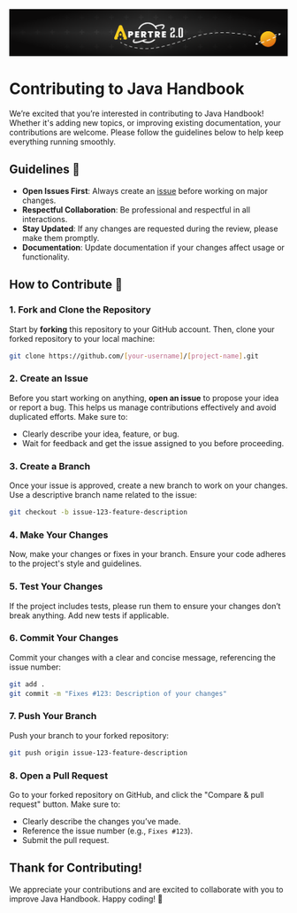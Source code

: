 <img src="./unnamed.png" />

# Contributing to Java Handbook

We’re excited that you’re interested in contributing to Java Handbook! Whether it's adding new topics, or improving existing documentation, your contributions are welcome. Please follow the guidelines below to help keep everything running smoothly.

## Guidelines 📄

- **Open Issues First**: Always create an [issue](https://github.com/lord-cyclone100/java-handbook/issues/new) before working on major changes.
- **Respectful Collaboration**: Be professional and respectful in all interactions.
- **Stay Updated**: If any changes are requested during the review, please make them promptly.
- **Documentation**: Update documentation if your changes affect usage or functionality.

## How to Contribute 🤔

### 1. Fork and Clone the Repository
Start by **forking** this repository to your GitHub account. Then, clone your forked repository to your local machine:

```bash
git clone https://github.com/[your-username]/[project-name].git
```

### 2. Create an Issue
Before you start working on anything, **open an issue** to propose your idea or report a bug. This helps us manage contributions effectively and avoid duplicated efforts. Make sure to:

- Clearly describe your idea, feature, or bug.
- Wait for feedback and get the issue assigned to you before proceeding.

### 3. Create a Branch
Once your issue is approved, create a new branch to work on your changes. Use a descriptive branch name related to the issue:

```bash
git checkout -b issue-123-feature-description
```

### 4. Make Your Changes
Now, make your changes or fixes in your branch. Ensure your code adheres to the project's style and guidelines.

### 5. Test Your Changes
If the project includes tests, please run them to ensure your changes don’t break anything. Add new tests if applicable.

### 6. Commit Your Changes
Commit your changes with a clear and concise message, referencing the issue number:

```bash
git add .
git commit -m "Fixes #123: Description of your changes"
```

### 7. Push Your Branch
Push your branch to your forked repository:

```bash
git push origin issue-123-feature-description
```

### 8. Open a Pull Request
Go to your forked repository on GitHub, and click the "Compare & pull request" button. Make sure to:

- Clearly describe the changes you’ve made.
- Reference the issue number (e.g., `Fixes #123`).
- Submit the pull request.



## Thank for Contributing!

We appreciate your contributions and are excited to collaborate with you to improve Java Handbook. Happy coding! 🚀
